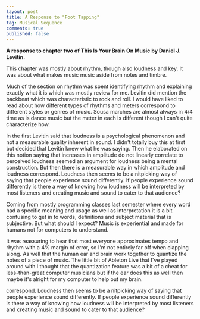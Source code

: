 ```yaml
---
layout: post
title: A Response to "Foot Tapping"
tag: Musical Sequence
comments: true
published: false
---
```


**A response to chapter two of This Is Your Brain On Music by Daniel J. Levitin.**

This chapter was mostly about rhythm, though also loudness and key. It was about what makes music music aside from notes and timbre.

Much of the section on rhythm was spent identifying rhythm and explaining exactly what it is which was mostly review for me. Levitin did mention the backbeat which was characteristic to rock and roll. I would have liked to read about how different types of rhythms and meters correspond to different styles or genres of music. Sousa marches are almost always in 4/4 time as is dance music but the meter in each is different though I can't quite characterize how.

In the first Levitin said that loudness is a psychological phenomenon and not a measurable quality inherent in sound. I didn't totally buy this at first but decided that Levitin knew what he was saying. Then he elaborated on this notion saying that increases in amplitude do not linearly correlate to perceived loudness seemed an argument for loudness being a mental construction. But then there is a measurable way in which amplitude and loudness correspond. Loudness then seems to be a nitpicking way of saying that people experience sound differently. If people experience sound differently is there a way of knowing how loudness will be interpreted by most listeners and creating music and sound to cater to that audience?

Coming from mostly programming classes last semester where every word had a specific meaning and usage as well as interpretation it is a bit confusing to get in to words, definitions and subject material that is subjective. But what should I expect? Music is experiential and made for humans not for computers to understand.

It was reassuring to hear that most everyone approximates tempo and rhythm with a 4% margin of error, so I'm not entirely far off when clapping along. As well that the human ear and brain work together to quantize the notes of a piece of music. The little bit of Ableton Live that I've played around with I thought that the quantization feature was a bit of a cheat for less-than-great computer musicians but if the ear does this as well then maybe it's alright for my computer to help out my brain.

correspond. Loudness then seems to be a nitpicking way of saying that people experience sound differently. If people experience sound differently is there a way of knowing how loudness will be interpreted by most listeners and creating music and sound to cater to that audience?